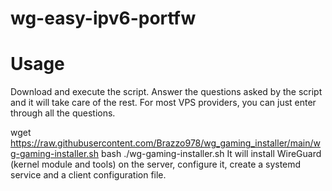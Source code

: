 # wg-easy-ipv6-portfw

# Usage
Download and execute the script. Answer the questions asked by the script and it will take care of the rest. For most VPS providers, you can just enter through all the questions.

wget https://raw.githubusercontent.com/Brazzo978/wg_gaming_installer/main/wg-gaming-installer.sh 
bash ./wg-gaming-installer.sh
It will install WireGuard (kernel module and tools) on the server, configure it, create a systemd service and a client configuration file.
